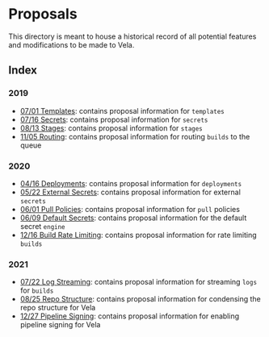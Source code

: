 # Proposals

This directory is meant to house a historical record of all potential features and modifications to be made to Vela.

## Index

### 2019

* [07/01 Templates](2019/07-01_templates.md): contains proposal information for `templates`
* [07/16 Secrets](2019/07-16_secrets.md): contains proposal information for `secrets`
* [08/13 Stages](2019/08-13_stages.md): contains proposal information for `stages`
* [11/05 Routing](2019/11-05_routing.md): contains proposal information for routing `builds` to the queue

### 2020

* [04/16 Deployments](2020/04-16_deployments.md): contains proposal information for `deployments`
* [05/22 External Secrets](2020/05-22_external-secrets.md): contains proposal information for external `secrets`
* [06/01 Pull Policies](2020/06-01_pull-policy.md): contains proposal information for `pull` policies
* [06/09 Default Secrets](2020/06-01_default-secrets.md): contains proposal information for the default secret `engine`
* [12/16 Build Rate Limiting](2020/12-16_rate-limiting.md): contains proposal information for rate limiting `builds`

### 2021

* [07/22 Log Streaming](2021/07-22_log-streaming.md): contains proposal information for streaming `logs` for `builds`
* [08/25 Repo Structure](2021/08-25_repo-structure.md): contains proposal information for condensing the repo structure for Vela
* [12/27 Pipeline Signing](12-27_pipeline-signing.md): contains proposal information for enabling pipeline signing for Vela
